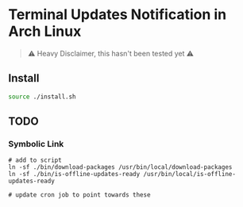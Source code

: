 # Terminal Updates Notification in Arch Linux

> ⚠️ Heavy Disclaimer, this hasn't been tested yet ⚠️

## Install

```sh
source ./install.sh
```

## TODO

### Symbolic Link

```
# add to script
ln -sf ./bin/download-packages /usr/bin/local/download-packages
ln -sf ./bin/is-offline-updates-ready /usr/bin/local/is-offline-updates-ready

# update cron job to point towards these
```
